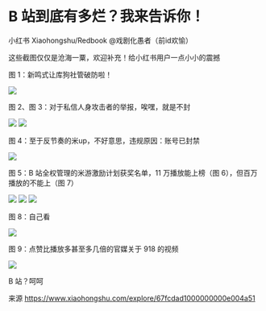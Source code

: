 # B 站到底有多烂？我来告诉你！

小红书 Xiaohongshu/Redbook @戏剧化愚者（前id欢愉）

这些截图仅仅是沧海一粟，欢迎补充！给小红书用户一点小小的震撼

图 1：新鸣式让库狗社管破防啦！

![](https://raw.githubusercontent.com/KugouGames/evil-of-bilibili/refs/heads/main/Images/xhs_67fcdad1000000000e004a51/1.jpg)

图 2、图 3：对于私信人身攻击者的举报，唉嘿，就是不封

![](https://raw.githubusercontent.com/KugouGames/evil-of-bilibili/refs/heads/main/Images/xhs_67fcdad1000000000e004a51/2.jpg)
![](https://raw.githubusercontent.com/KugouGames/evil-of-bilibili/refs/heads/main/Images/xhs_67fcdad1000000000e004a51/3.jpg)

图 4：至于反节奏的米up，不好意思，违规原因：账号已封禁

![](https://raw.githubusercontent.com/KugouGames/evil-of-bilibili/refs/heads/main/Images/xhs_67fcdad1000000000e004a51/4.jpg)

图 5：B 站全权管理的米游激励计划获奖名单，11 万播放能上榜（图 6），但百万播放的不能上（图 7）

![](https://raw.githubusercontent.com/KugouGames/evil-of-bilibili/refs/heads/main/Images/xhs_67fcdad1000000000e004a51/5.jpg)
![](https://raw.githubusercontent.com/KugouGames/evil-of-bilibili/refs/heads/main/Images/xhs_67fcdad1000000000e004a51/6.jpg)
![](https://raw.githubusercontent.com/KugouGames/evil-of-bilibili/refs/heads/main/Images/xhs_67fcdad1000000000e004a51/7.jpg)

图 8：自己看

![](https://raw.githubusercontent.com/KugouGames/evil-of-bilibili/refs/heads/main/Images/xhs_67fcdad1000000000e004a51/8.jpg)

图 9：点赞比播放多甚至多几倍的官媒关于 918 的视频

![](https://raw.githubusercontent.com/KugouGames/evil-of-bilibili/refs/heads/main/Images/xhs_67fcdad1000000000e004a51/9.jpg)
	
B 站？呵呵

来源 https://www.xiaohongshu.com/explore/67fcdad1000000000e004a51
